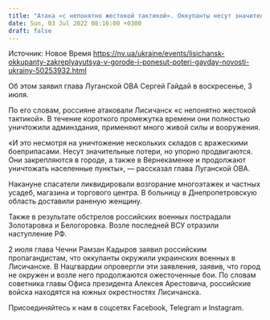 ```yaml
---
title: "Атака «с непонятно жестокой тактикой». Оккупанты несут значительные потери, но продвигаются в Лисичанске — глава ОВА"
date: Sun, 03 Jul 2022 08:16:00 +0300
draft: false
---
```

Источник: Новое Время https://nv.ua/ukraine/events/lisichansk-okkupanty-zakreplyayutsya-v-gorode-i-ponesut-poteri-gayday-novosti-ukrainy-50253932.html


Об этом заявил глава Луганской ОВА Сергей Гайдай в воскресенье, 3 июля.

По его словам, россияне атаковали Лисичанск «с непонятно жестокой тактикой». В течение короткого промежутка времени они полностью уничтожили админздания, применяют много живой силы и вооружения.

 «И это несмотря на уничтожение нескольких складов с вражескими боеприпасами. Несут значительные потери, но упорно продвигаются. Они закрепляются в городе, а также в Вернекаменке и продолжают уничтожать населенные пункты», — рассказал глава Луганской ОВА.

Накануне спасатели ликвидировали возгорание многоэтажек и частных усадеб, магазина и торгового центра. В больницу в Днепропетровскую область доставили раненую женщину.

Также в результате обстрелов российских военных пострадали Золотаровка и Белогоровка. Возле последней ВСУ отразили  наступление РФ.

2 июля глава Чечни Рамзан Кадыров заявил российским пропагандистам, что оккупанты окружили украинских военных в Лисичанске. В Нацгвардии опровергли эти заявления, заявив, что город не окружен и возле него продолжаются ожесточенные бои. По словам советника главы Офиса президента Алексея Арестовича, российские войска находятся на южных окрестностях Лисичанска.

Присоединяйтесь к нам в соцсетях Facebook, Telegram и Instagram.
